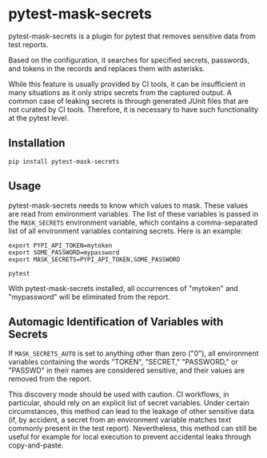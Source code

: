# pytest-mask-secrets

pytest-mask-secrets is a plugin for pytest that removes sensitive data from
test reports.

Based on the configuration, it searches for specified secrets, passwords, and
tokens in the records and replaces them with asterisks.

While this feature is usually provided by CI tools, it can be insufficient in
many situations as it only strips secrets from the captured output. A common
case of leaking secrets is through generated JUnit files that are not curated
by CI tools. Therefore, it is necessary to have such functionality at the
pytest level.

## Installation

```
pip install pytest-mask-secrets
```

## Usage

pytest-mask-secrets needs to know which values to mask. These values are read
from environment variables. The list of these variables is passed in the
`MASK_SECRETS` environment variable, which contains a comma-separated list of
all environment variables containing secrets. Here is an example:

```
export PYPI_API_TOKEN=mytoken
export SOME_PASSWORD=mypassword
export MASK_SECRETS=PYPI_API_TOKEN,SOME_PASSWORD

pytest
```

With pytest-mask-secrets installed, all occurrences of "mytoken" and
"mypassword" will be eliminated from the report.

## Automagic Identification of Variables with Secrets

If `MASK_SECRETS_AUTO` is set to anything other than zero ("0"), all
environment variables containing the words "TOKEN", "SECRET," "PASSWORD," or
"PASSWD" in their names are considered sensitive, and their values are removed
from the report.

This discovery mode should be used with caution. CI workflows, in particular,
should rely on an explicit list of secret variables. Under certain
circumstances, this method can lead to the leakage of other sensitive data (if,
by accident, a secret from an environment variable matches text commonly
present in the test report). Nevertheless, this method can still be useful for
example for local execution to prevent accidental leaks through copy-and-paste.
